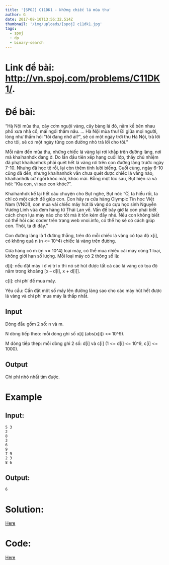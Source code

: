 ```yaml
---
title: '[SPOJ] C11DK1 - Những chiếc lá mùa thu'
author: G
date: 2017-08-10T13:56:32.514Z
thumbnail: '/img/uploads/[spoj] c11dk1.jpg'
tags:
  - spoj
  - dp
  - binary-search
---
```

# Link đề bài: <http://vn.spoj.com/problems/C11DK1/>.

# Đề bài:
“Hà Nội mùa thu, cây cơm nguội vàng, cây bàng lá đỏ, nằm kề bên nhau phố xưa nhà cổ, mái ngói thâm nâu. ... Hà Nội mùa thu! Đi giữa mọi người, lòng như thầm hỏi "tôi đang nhớ ai?", sẽ có một ngày trời thu Hà Nội, trả lời cho tôi, sẽ có một ngày từng con đường nhỏ trả lời cho tôi.”

Mỗi năm đến mùa thu, những chiếc lá vàng lại rơi khắp trên đường làng, nơi mà khaihanhdk đang ở. Do lần đầu tiên xếp hạng cuối lớp, thầy chủ nhiệm đã phạt khaihanhdk phải quét hết lá vàng rơi trên con đường làng trước ngày 7-10. Nhưng đã học tệ rồi, lại còn thêm tính lười biếng. Cuối cùng, ngày 6-10 cũng đã đến, nhưng khaihanhdk vẫn chưa quét được chiếc lá vàng nào, khaihanhdk cứ ngồi khóc mãi, khóc mãi. Bỗng một lúc sau, Bụt hiện ra và hỏi: “Kìa con, vì sao con khóc?”.

Khaihanhdk kể lại hết câu chuyện cho Bụt nghe, Bụt nói: “Ờ, ta hiểu rồi, ta chỉ có một cách để giúp con. Con hãy ra cửa hàng Olympic Tin học Việt Nam \(VNOI\), con mua vài chiếc máy hút lá vàng do cựu học sinh Nguyễn Vương Linh vừa đem hàng từ Thái Lan về. Vấn đề bây giờ là con phải biết cách chọn lựa máy nào cho tốt mà ít tốn kém đấy nhé. Nếu con không biết có thể hỏi các coder trên trang web vnoi.info, có thể họ sẽ có cách giúp con. Thôi, ta đi đây.”

Con đường làng là 1 đường thẳng, trên đó mỗi chiếc lá vàng có tọa độ x\[i\], có không quá n \(n &lt;= 10^4\) chiếc lá vàng trên đường.

Cửa hàng có m \(m &lt;= 10^4\) loại máy, có thể mua nhiều cái máy cùng 1 loại, không giới hạn số lượng. Mỗi loại máy có 2 thông số là:

d\[i\]: nếu đặt máy i ở vị trí x thì nó sẽ hút được tất cả các lá vàng có tọa độ nằm trong khoảng \[x – d\[i\], x + d\[i\]\].

c\[i\]: chi phí để mua máy.

Yêu cầu: Cần đặt một số máy lên đường làng sao cho các máy hút hết được lá vàng và chi phí mua máy là thấp nhất.

## Input

Dòng đầu gồm 2 số: n và m.

N dòng tiếp theo: mỗi dòng ghi số x\[i\] \(abs\(x\[i\]\) &lt;= 10^9\).

M dòng tiếp thep: mỗi dòng ghi 2 số: d\[i\] và c\[i\] \(1 &lt;= d\[i\] &lt;= 10^9, c\[i\] &lt;= 1000\).

## Output

Chi phí nhỏ nhất tìm được.

# Example

## Input:

```
5 3
2
8
3
6
9
7 9
2 3
8 6
```

## Output:

```
6 
```

# Solution:
[Here](http://viahold.com/1DPo)

# Code:
[Here](http://viahold.com/1DQZ)

